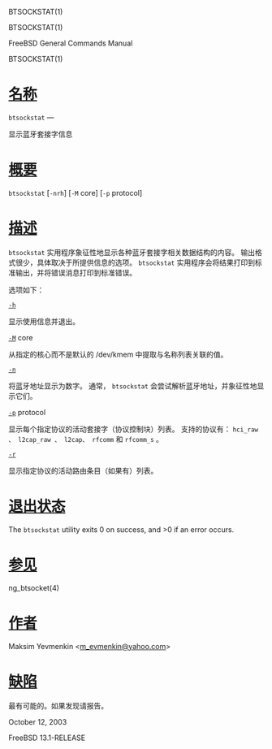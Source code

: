   BTSOCKSTAT(1)  

BTSOCKSTAT(1)

FreeBSD General Commands Manual

BTSOCKSTAT(1)

[名称](#__u540D___u79F0_)
=======================

`btsockstat` —

显示蓝牙套接字信息

[概要](#__u6982___u8981_)
=======================

`btsockstat` \[`-nrh`\] \[`-M` core\] \[`-p` protocol\]

[描述](#__u63CF___u8FF0_)
=======================

`btsockstat` 实用程序象征性地显示各种蓝牙套接字相关数据结构的内容。 输出格式很少，具体取决于所提供信息的选项。 `btsockstat` 实用程序会将结果打印到标准输出，并将错误消息打印到标准错误。

选项如下：

[`-h`](#h)

显示使用信息并退出。

[`-M`](#M) core

从指定的核心而不是默认的 /dev/kmem 中提取与名称列表关联的值。

[`-n`](#n)

将蓝牙地址显示为数字。 通常， `btsockstat` 会尝试解析蓝牙地址，并象征性地显示它们。

[`-p`](#p) protocol

显示每个指定协议的活动套接字（协议控制块）列表。 支持的协议有： `hci_raw 、 l2cap_raw 、 l2cap、 rfcomm` 和 `rfcomm_s` 。

[`-r`](#r)

显示指定协议的活动路由条目（如果有）列表。

[退出状态](#__u9000___u51FA___u72B6___u6001_)
=========================================

The `btsockstat` utility exits 0 on success, and >0 if an error occurs.

[参见](#__u53C2___u89C1_)
=======================

ng\_btsocket(4)

[作者](#__u4F5C___u8005_)
=======================

Maksim Yevmenkin <[m\_evmenkin@yahoo.com](mailto:m_evmenkin@yahoo.com)\>

[缺陷](#__u7F3A___u9677_)
=======================

最有可能的。如果发现请报告。

October 12, 2003

FreeBSD 13.1-RELEASE